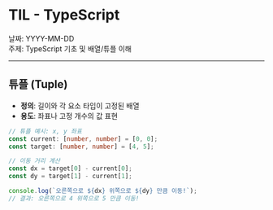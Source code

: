 # TIL - TypeScript

날짜: YYYY-MM-DD  
주제: TypeScript 기초 및 배열/튜플 이해  

---

## 튜플 (Tuple)

- **정의**: 길이와 각 요소 타입이 고정된 배열
- **용도**: 좌표나 고정 개수의 값 표현

```ts
// 튜플 예시: x, y 좌표
const current: [number, number] = [0, 0];
const target: [number, number] = [4, 5];

// 이동 거리 계산
const dx = target[0] - current[0];
const dy = target[1] - current[1];

console.log(`오른쪽으로 ${dx} 위쪽으로 ${dy} 만큼 이동!`);
// 결과: 오른쪽으로 4 위쪽으로 5 만큼 이동!
```
